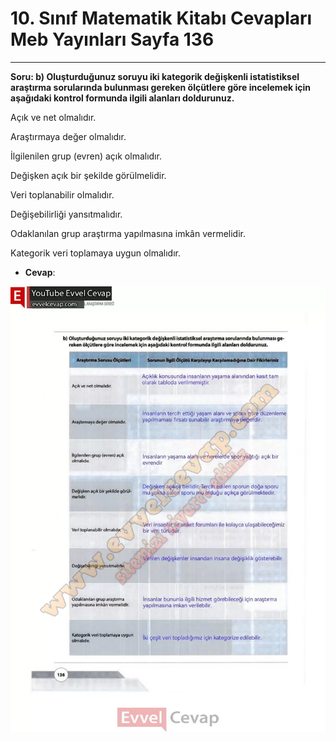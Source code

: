 # 10. Sınıf Matematik Kitabı Cevapları Meb Yayınları Sayfa 136

---

**Soru: b) Oluşturduğunuz soruyu iki kategorik değişkenli istatistiksel araştırma sorularında bulunması gereken ölçütlere göre incelemek için aşağıdaki kontrol formunda ilgili alanları doldurunuz.**

Açık ve net olmalıdır.

 Araştırmaya değer olmalıdır.

 İlgilenilen grup (evren) açık olmalıdır.

 Değişken açık bir şekilde görülmelidir.

 Veri toplanabilir olmalıdır.

 Değişebilirliği yansıtmalıdır.

 Odaklanılan grup araştırma yapılmasına imkân vermelidir.

 Kategorik veri toplamaya uygun olmalıdır.

-   **Cevap**:

![Image 1](./image_1.webp)